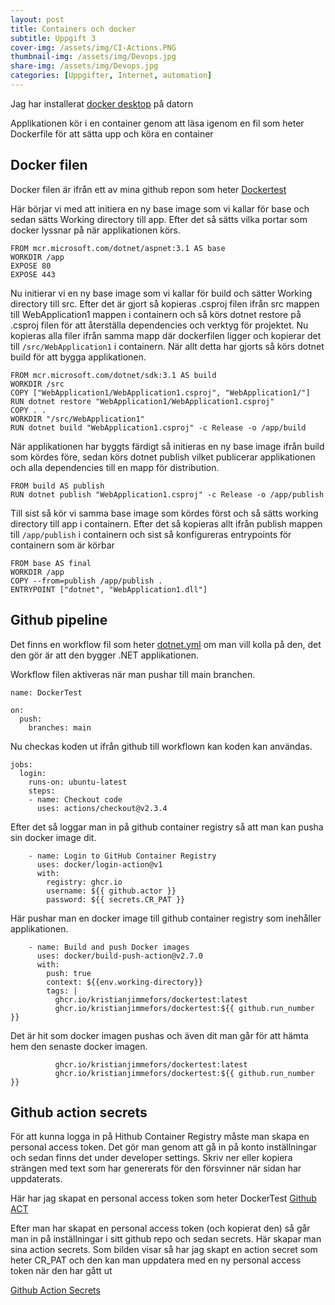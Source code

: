 ```yaml
---
layout: post
title: Containers och docker
subtitle: Uppgift 3
cover-img: /assets/img/CI-Actions.PNG
thumbnail-img: /assets/img/Devops.jpg
share-img: /assets/img/Devops.jpg
categories: [Uppgifter, Internet, automation]
---
```


Jag har installerat [docker desktop](https://docs.docker.com/get-docker/) på datorn

Applikationen kör i en container genom att läsa igenom en fil som heter Dockerfile för att sätta upp och köra en container

## Docker filen

Docker filen är ifrån ett av mina github repon som heter [Dockertest](https://github.com/Kristianjimmefors/Dockertest)

Här börjar vi med att initiera en ny base image som vi kallar för base och sedan sätts Working directory till app. Efter det så sätts vilka portar som docker lyssnar på när applikationen körs.

``` 
FROM mcr.microsoft.com/dotnet/aspnet:3.1 AS base
WORKDIR /app
EXPOSE 80
EXPOSE 443
```

Nu initierar vi en ny base image som vi kallar för build och sätter Working directory till src. Efter det är gjort så kopieras .csproj filen ifrån src mappen till WebApplication1 mappen i containern och så körs dotnet restore på .csproj filen för att återställa dependencies och verktyg för projektet. Nu kopieras alla filer ifrån samma mapp där dockerfilen ligger och kopierar det till ```/src/WebApplication1``` i containern. När allt detta har gjorts så körs dotnet build för att bygga applikationen.
```
FROM mcr.microsoft.com/dotnet/sdk:3.1 AS build
WORKDIR /src
COPY ["WebApplication1/WebApplication1.csproj", "WebApplication1/"]
RUN dotnet restore "WebApplication1/WebApplication1.csproj"
COPY . .
WORKDIR "/src/WebApplication1"
RUN dotnet build "WebApplication1.csproj" -c Release -o /app/build
```


När applikationen har byggts färdigt så initieras en ny base image ifrån build som kördes före, sedan körs dotnet publish vilket publicerar applikationen och alla dependencies till en mapp för distribution. 
```
FROM build AS publish
RUN dotnet publish "WebApplication1.csproj" -c Release -o /app/publish
```

Till sist så kör vi samma base image som kördes först och så sätts working directory till app i containern. Efter det så kopieras allt ifrån publish mappen till ```/app/publish``` i containern och sist så konfigureras entrypoints för containern som är körbar
```
FROM base AS final
WORKDIR /app
COPY --from=publish /app/publish .
ENTRYPOINT ["dotnet", "WebApplication1.dll"]
```


## Github pipeline

Det finns en workflow fil som heter [dotnet.yml](https://github.com/Kristianjimmefors/Dockertest/blob/main/.github/workflows/dotnet.yml) om man vill kolla på den, det den gör är att den bygger .NET applikationen.

Workflow filen aktiveras när man pushar till main branchen.
```
name: DockerTest

on:
  push:
    branches: main
```

Nu checkas koden ut ifrån github till workflown kan koden kan användas. 
```
jobs:
  login:
    runs-on: ubuntu-latest
    steps:
    - name: Checkout code
      uses: actions/checkout@v2.3.4
```

Efter det så loggar man in på github container registry så att man kan pusha sin docker image dit.
```
    - name: Login to GitHub Container Registry
      uses: docker/login-action@v1
      with:
        registry: ghcr.io
        username: ${{ github.actor }}
        password: ${{ secrets.CR_PAT }}
```

Här pushar man en docker image till github container registry som inehåller applikationen.
```
    - name: Build and push Docker images
      uses: docker/build-push-action@v2.7.0
      with:
        push: true
        context: ${{env.working-directory}}
        tags: |
          ghcr.io/kristianjimmefors/dockertest:latest
          ghcr.io/kristianjimmefors/dockertest:${{ github.run_number }}
```

Det är hit som docker imagen pushas och även dit man går för att hämta hem den senaste docker imagen.
```
          ghcr.io/kristianjimmefors/dockertest:latest
          ghcr.io/kristianjimmefors/dockertest:${{ github.run_number }}
```

## Github action secrets

För att kunna logga in på Hithub Container Registry måste man skapa en personal access token. Det gör man genom att gå in på konto inställningar och sedan finns det under developer settings. Skriv ner eller kopiera strängen med text som har genererats för den försvinner när sidan har uppdaterats.

Här har jag skapat en personal access token som heter DockerTest
[Github ACT](https://raw.githubusercontent.com/Kristianjimmefors/Programmerings-grottan/main/assets/img/github-act.PNG)

Efter man har skapat en personal access token (och kopierat den) så går man in på inställningar i sitt github repo och sedan secrets. Här skapar man sina action secrets. Som bilden visar så har jag skapt en action secret som heter CR_PAT och den kan man uppdatera med en ny personal access token när den har gått ut

[Github Action Secrets](https://raw.githubusercontent.com/Kristianjimmefors/Programmerings-grottan/main/assets/img/github-action-secret.PNG)

